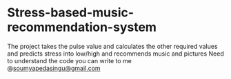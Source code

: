# Stress-based-music-recommendation-system
The project takes the pulse value and calculates the other required values and predicts stress into low/high and recommends music and pictures 
Need to understand the code you can write to me @soumyapedasingu@gmail.com
